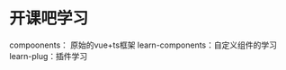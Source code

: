 <!--
 * @Author: your name
 * @Date: 2021-01-10 21:38:30
 * @LastEditTime: 2021-01-10 22:35:09
 * @LastEditors: Please set LastEditors
 * @Description: In User Settings Edit
 * @FilePath: \deep-learing\README.md
-->
# 开课吧学习
compoonents： 原始的vue+ts框架
learn-components：自定义组件的学习
learn-plug：插件学习